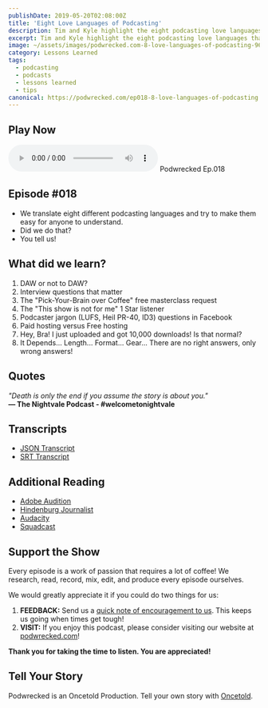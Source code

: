 ```yaml
---
publishDate: 2019-05-20T02:08:00Z
title: 'Eight Love Languages of Podcasting'
description: Tim and Kyle highlight the eight podcasting love languages that confuse everyone and how translating them will make you a better podcaster.
excerpt: Tim and Kyle highlight the eight podcasting love languages that confuse everyone and how translating them will make you a better podcaster.
image: ~/assets/images/podwrecked.com-8-love-languages-of-podcasting-960x400.jpg
category: Lessons Learned
tags:
  - podcasting
  - podcasts
  - lessons learned
  - tips
canonical: https://podwrecked.com/ep018-8-love-languages-of-podcasting
---
```


## Play Now

<audio id="player" controls type="audio/mpeg" src="https://storage.googleapis.com/storage.oncetold.net/80000029/20800070/pw017-eight-ways-to-know-youre-a-podcast-lover.mp3">Your browser does not support the audio element.</audio>
Podwrecked Ep.018

## Episode #018

- We translate eight different podcasting languages and try to make them easy for anyone to understand.
- Did we do that?
- You tell us!

## What did we learn?

1. DAW or not to DAW?
2. Interview questions that matter
3. The "Pick-Your-Brain over Coffee" free masterclass request
4. The "This show is not for me" 1 Star listener
5. Podcaster jargon (LUFS, Heil PR-40, ID3) questions in Facebook
6. Paid hosting versus Free hosting
7. Hey, Bra! I just uploaded and got 10,000 downloads! Is that normal?
8. It Depends... Length... Format... Gear... There are no right answers, only wrong answers!

## Quotes

_"Death is only the end if you assume the story is about you."_<br />
**― The Nightvale Podcast - #welcometonightvale**

## Transcripts

- <a href="https://storage.googleapis.com/storage.oncetold.net/80000029/20800070/transcript.json" target="_blank">JSON Transcript</a>
- <a href="https://storage.googleapis.com/storage.oncetold.net/80000029/20800070/transcript.srt" target="_blank">SRT Transcript</a>

## Additional Reading

- <a href="https://www.adobe.com/products/audition.html" target="_blank">Adobe Audition</a>
- <a href="https://hindenburg.com/products/hindenburg-journalist" target="_blank">Hindenburg Journalist</a>
- <a href="https://www.audacityteam.org/download/" target="_blank">Audacity</a>
- <a href="https://squadcast.fm/" target="_blank">Squadcast</a>

## Support the Show

Every episode is a work of passion that requires a lot of coffee! We research, read, record, mix, edit, and produce every episode ourselves.

We would greatly appreciate it if you could do two things for us:

1. **FEEDBACK:** Send us a <a href="mailto:podwrecked@gmail.com" target="_blank">quick note of encouragement to us</a>. This keeps us going when times get tough!
1. **VISIT:** If you enjoy this podcast, please consider visiting our website at <a href="https://podwrecked.com" target="_blank">podwrecked.com</a>!

**Thank you for taking the time to listen. You are appreciated!**

## Tell Your Story

Podwrecked is an Oncetold Production. Tell your own story with <a href="https://oncetold.us" target="_blank">Oncetold</a>.
